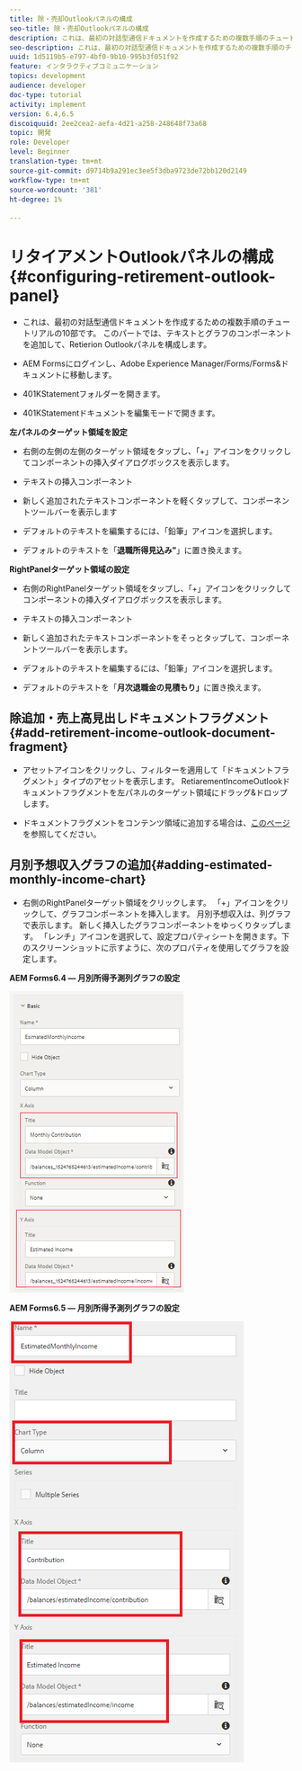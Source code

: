 ```yaml
---
title: 除・売却Outlookパネルの構成
seo-title: 除・売却Outlookパネルの構成
description: これは、最初の対話型通信ドキュメントを作成するための複数手順のチュートリアルの10部です。 このパートでは、テキストとグラフのコンポーネントを追加して、Retierion Outlookパネルを構成します。
seo-description: これは、最初の対話型通信ドキュメントを作成するための複数手順のチュートリアルの10部です。 このパートでは、テキストとグラフのコンポーネントを追加して、Retierion Outlookパネルを構成します。
uuid: 1d5119b5-e797-4bf0-9b10-995b3f051f92
feature: インタラクティブコミュニケーション
topics: development
audience: developer
doc-type: tutorial
activity: implement
version: 6.4,6.5
discoiquuid: 2ee2cea2-aefa-4d21-a258-248648f73a68
topic: 開発
role: Developer
level: Beginner
translation-type: tm+mt
source-git-commit: d9714b9a291ec3ee5f3dba9723de72bb120d2149
workflow-type: tm+mt
source-wordcount: '381'
ht-degree: 1%

---
```



# リタイアメントOutlookパネルの構成{#configuring-retirement-outlook-panel}

* これは、最初の対話型通信ドキュメントを作成するための複数手順のチュートリアルの10部です。 このパートでは、テキストとグラフのコンポーネントを追加して、Retierion Outlookパネルを構成します。

* AEM Formsにログインし、Adobe Experience Manager/Forms/Forms&amp;ドキュメントに移動します。

* 401KStatementフォルダーを開きます。

* 401KStatementドキュメントを編集モードで開きます。

**左パネルのターゲット領域を設定**

* 右側の左側の左側のターゲット領域をタップし、「+」アイコンをクリックしてコンポーネントの挿入ダイアログボックスを表示します。

* テキストの挿入コンポーネント

* 新しく追加されたテキストコンポーネントを軽くタップして、コンポーネントツールバーを表示します

* デフォルトのテキストを編集するには、「鉛筆」アイコンを選択します。

* デフォルトのテキストを「**退職所得見込み&quot;**」に置き換えます。

**RightPanelターゲット領域の設定**

* 右側のRightPanelターゲット領域をタップし、「+」アイコンをクリックしてコンポーネントの挿入ダイアログボックスを表示します。

* テキストの挿入コンポーネント

* 新しく追加されたテキストコンポーネントをそっとタップして、コンポーネントツールバーを表示します。

* デフォルトのテキストを編集するには、「鉛筆」アイコンを選択します。

* デフォルトのテキストを「**月次退職金の見積もり」**&#x200B;に置き換えます。

## 除追加・売上高見出しドキュメントフラグメント{#add-retirement-income-outlook-document-fragment}

* アセットアイコンをクリックし、フィルターを適用して「ドキュメントフラグメント」タイプのアセットを表示します。 RetiarementIncomeOutlookドキュメントフラグメントを左パネルのターゲット領域にドラッグ&amp;ドロップします。

* ドキュメントフラグメントをコンテンツ領域に追加する場合は、[このページ](https://helpx.adobe.com/experience-manager/kt/forms/using/interactive-communication-web-channel-aem-forms/9.html)を参照してください。

## 月別予想収入グラフの追加{#adding-estimated-monthly-income-chart}

* 右側のRightPanelターゲット領域をクリックします。 「+」アイコンをクリックして、グラフコンポーネントを挿入します。 月別予想収入は、列グラフで表示します。 新しく挿入したグラフコンポーネントをゆっくりタップします。 「レンチ」アイコンを選択して、設定プロパティシートを開きます。下のスクリーンショットに示すように、次のプロパティを使用してグラフを設定します。

**AEM Forms6.4 — 月別所得予測列グラフの設定**

![form64](assets/estimatedmonthlyincomechart.png)

**AEM Forms6.5 — 月別所得予測列グラフの設定**

![forms65](assets/estimatedmonthlyincomechart65.PNG)




